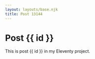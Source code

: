 ```yaml
---
layout: layouts/base.njk
title: Post 13144
---
```


# Post {{ id }}

This is post {{ id }} in my Eleventy project.

